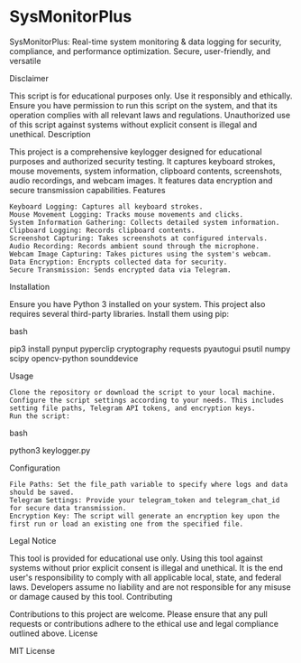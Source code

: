 # SysMonitorPlus
SysMonitorPlus: Real-time system monitoring &amp; data logging for security, compliance, and performance optimization. Secure, user-friendly, and versatile

Disclaimer

This script is for educational purposes only. Use it responsibly and ethically. Ensure you have permission to run this script on the system, and that its operation complies with all relevant laws and regulations. Unauthorized use of this script against systems without explicit consent is illegal and unethical.
Description

This project is a comprehensive keylogger designed for educational purposes and authorized security testing. It captures keyboard strokes, mouse movements, system information, clipboard contents, screenshots, audio recordings, and webcam images. It features data encryption and secure transmission capabilities.
Features

    Keyboard Logging: Captures all keyboard strokes.
    Mouse Movement Logging: Tracks mouse movements and clicks.
    System Information Gathering: Collects detailed system information.
    Clipboard Logging: Records clipboard contents.
    Screenshot Capturing: Takes screenshots at configured intervals.
    Audio Recording: Records ambient sound through the microphone.
    Webcam Image Capturing: Takes pictures using the system's webcam.
    Data Encryption: Encrypts collected data for security.
    Secure Transmission: Sends encrypted data via Telegram.

Installation

Ensure you have Python 3 installed on your system. This project also requires several third-party libraries. Install them using pip:

bash

pip3 install pynput pyperclip cryptography requests pyautogui psutil numpy scipy opencv-python sounddevice

Usage

    Clone the repository or download the script to your local machine.
    Configure the script settings according to your needs. This includes setting file paths, Telegram API tokens, and encryption keys.
    Run the script:

bash

python3 keylogger.py

Configuration

    File Paths: Set the file_path variable to specify where logs and data should be saved.
    Telegram Settings: Provide your telegram_token and telegram_chat_id for secure data transmission.
    Encryption Key: The script will generate an encryption key upon the first run or load an existing one from the specified file.

Legal Notice

This tool is provided for educational use only. Using this tool against systems without prior explicit consent is illegal and unethical. It is the end user's responsibility to comply with all applicable local, state, and federal laws. Developers assume no liability and are not responsible for any misuse or damage caused by this tool.
Contributing

Contributions to this project are welcome. Please ensure that any pull requests or contributions adhere to the ethical use and legal compliance outlined above.
License

MIT License
